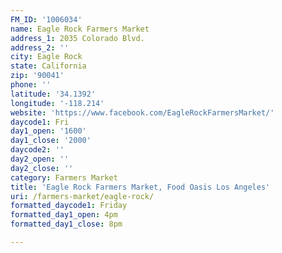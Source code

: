 ```yaml
---
FM_ID: '1006034'
name: Eagle Rock Farmers Market
address_1: 2035 Colorado Blvd.
address_2: ''
city: Eagle Rock
state: California
zip: '90041'
phone: ''
latitude: '34.1392'
longitude: '-118.214'
website: 'https://www.facebook.com/EagleRockFarmersMarket/'
daycode1: Fri
day1_open: '1600'
day1_close: '2000'
daycode2: ''
day2_open: ''
day2_close: ''
category: Farmers Market
title: 'Eagle Rock Farmers Market, Food Oasis Los Angeles'
uri: /farmers-market/eagle-rock/
formatted_daycode1: Friday
formatted_day1_open: 4pm
formatted_day1_close: 8pm

---
```

